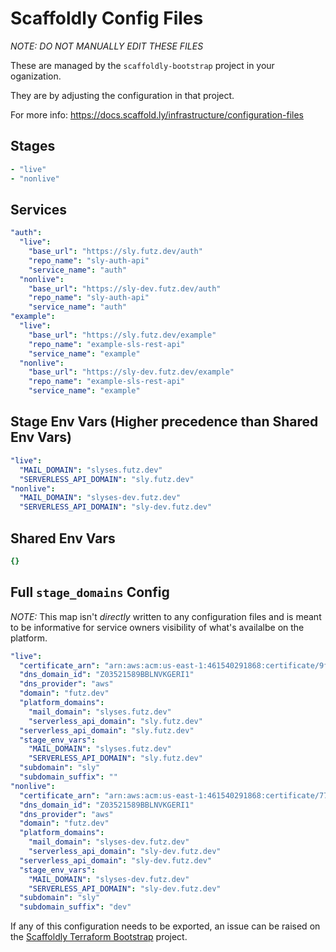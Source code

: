 # Scaffoldly Config Files

*NOTE: DO NOT MANUALLY EDIT THESE FILES*

These are managed by the `scaffoldly-bootstrap` project in your oganization.

They are by adjusting the configuration in that project.

For more info: https://docs.scaffold.ly/infrastructure/configuration-files

## Stages

```yaml
- "live"
- "nonlive"

```

## Services

```yaml
"auth":
  "live":
    "base_url": "https://sly.futz.dev/auth"
    "repo_name": "sly-auth-api"
    "service_name": "auth"
  "nonlive":
    "base_url": "https://sly-dev.futz.dev/auth"
    "repo_name": "sly-auth-api"
    "service_name": "auth"
"example":
  "live":
    "base_url": "https://sly.futz.dev/example"
    "repo_name": "example-sls-rest-api"
    "service_name": "example"
  "nonlive":
    "base_url": "https://sly-dev.futz.dev/example"
    "repo_name": "example-sls-rest-api"
    "service_name": "example"

```

## Stage Env Vars (Higher precedence than Shared Env Vars)

```yaml
"live":
  "MAIL_DOMAIN": "slyses.futz.dev"
  "SERVERLESS_API_DOMAIN": "sly.futz.dev"
"nonlive":
  "MAIL_DOMAIN": "slyses-dev.futz.dev"
  "SERVERLESS_API_DOMAIN": "sly-dev.futz.dev"

```

## Shared Env Vars

```yaml
{}

```

## Full `stage_domains` Config

_NOTE:_ This map isn't *directly* written to any configuration files and is 
meant to be informative for service owners visibility of what's availalbe
on the platform.

```yaml
"live":
  "certificate_arn": "arn:aws:acm:us-east-1:461540291868:certificate/9f458373-3a5c-4b8e-8925-91c4d5f281ab"
  "dns_domain_id": "Z03521589BBLNVKGERI1"
  "dns_provider": "aws"
  "domain": "futz.dev"
  "platform_domains":
    "mail_domain": "slyses.futz.dev"
    "serverless_api_domain": "sly.futz.dev"
  "serverless_api_domain": "sly.futz.dev"
  "stage_env_vars":
    "MAIL_DOMAIN": "slyses.futz.dev"
    "SERVERLESS_API_DOMAIN": "sly.futz.dev"
  "subdomain": "sly"
  "subdomain_suffix": ""
"nonlive":
  "certificate_arn": "arn:aws:acm:us-east-1:461540291868:certificate/779615a5-c38b-4df4-b77e-64db8dfb85f3"
  "dns_domain_id": "Z03521589BBLNVKGERI1"
  "dns_provider": "aws"
  "domain": "futz.dev"
  "platform_domains":
    "mail_domain": "slyses-dev.futz.dev"
    "serverless_api_domain": "sly-dev.futz.dev"
  "serverless_api_domain": "sly-dev.futz.dev"
  "stage_env_vars":
    "MAIL_DOMAIN": "slyses-dev.futz.dev"
    "SERVERLESS_API_DOMAIN": "sly-dev.futz.dev"
  "subdomain": "sly"
  "subdomain_suffix": "dev"

```

If any of this configuration needs to be exported, an issue can be raised on the
[Scaffoldly Terraform Bootstrap](https://github.com/scaffoldly/terraform-scaffoldly-bootstrap)
project.

